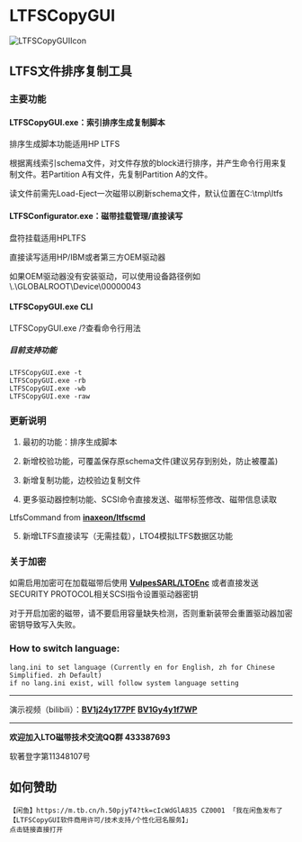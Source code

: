 # LTFSCopyGUI

![LTFSCopyGUIIcon](https://user-images.githubusercontent.com/32697586/177280874-14110415-bd43-4e54-94fa-e8a16673d755.png)

## LTFS文件排序复制工具

### 主要功能

#### LTFSCopyGUI.exe：索引排序生成复制脚本

排序生成脚本功能适用HP LTFS

根据离线索引schema文件，对文件存放的block进行排序，并产生命令行用来复制文件。若Partition A有文件，先复制Partition A的文件。

读文件前需先Load-Eject一次磁带以刷新schema文件，默认位置在C:\tmp\ltfs

#### LTFSConfigurator.exe：磁带挂载管理/直接读写

盘符挂载适用HPLTFS

直接读写适用HP/IBM或者第三方OEM驱动器

如果OEM驱动器没有安装驱动，可以使用设备路径例如\\.\GLOBALROOT\Device\00000043

#### LTFSCopyGUI.exe CLI

LTFSCopyGUI.exe /?查看命令行用法

##### 目前支持功能
    LTFSCopyGUI.exe -t
    LTFSCopyGUI.exe -rb
    LTFSCopyGUI.exe -wb
    LTFSCopyGUI.exe -raw

### 更新说明

1. 最初的功能：排序生成脚本

2. 新增校验功能，可覆盖保存原schema文件(建议另存到别处，防止被覆盖)

3. 新增复制功能，边校验边复制文件

4. 更多驱动器控制功能、SCSI命令直接发送、磁带标签修改、磁带信息读取

LtfsCommand from **[inaxeon/ltfscmd](https://github.com/inaxeon/ltfscmd)**

5. 新增LTFS直接读写（无需挂载），LTO4模拟LTFS数据区功能

### 关于加密

如需启用加密可在加载磁带后使用 **[VulpesSARL/LTOEnc](https://github.com/VulpesSARL/LTOEnc)** 或者直接发送SECURITY PROTOCOL相关SCSI指令设置驱动器密钥

对于开启加密的磁带，请不要启用容量缺失检测，否则重新装带会重置驱动器加密密钥导致写入失败。

### How to switch language:
    lang.ini to set language (Currently en for English, zh for Chinese Simplified. zh Default)
    if no lang.ini exist, will follow system language setting

---

演示视频（bilibili）：**[BV1j24y177PF](https://www.bilibili.com/video/BV1j24y177PF)**  **[BV1Gy4y1f7WP](https://www.bilibili.com/video/BV1Gy4y1f7WP)**

---


**欢迎加入LTO磁带技术交流QQ群 433387693**

软著登字第11348107号

## 如何赞助
    【闲鱼】https://m.tb.cn/h.50pjyT4?tk=cIcWdGlA835 CZ0001 「我在闲鱼发布了【LTFSCopyGUI软件商用许可/技术支持/个性化冠名服务】」
    点击链接直接打开
